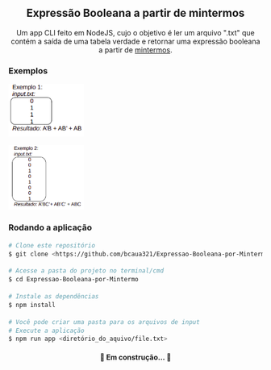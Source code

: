 <h2 align="center">Expressão Booleana a partir de mintermos</h2>
<p align="center"> Um app CLI feito em NodeJS, cujo o objetivo é ler um arquivo ".txt" que contém a saída de uma tabela verdade e retornar uma expressão booleana a partir de <a href="https://pt.wikipedia.org/wiki/Mintermo_e_Maxtermo">mintermos</a>.</p>

### Exemplos
<p><img src="./img/exemplo.png" width="150px"></p>
<p><img src="./img/exemplo_02.png" width="150px"></p>
	
### Rodando a aplicação

```bash
# Clone este repositório
$ git clone <https://github.com/bcaua321/Expressao-Booleana-por-Mintermo>

# Acesse a pasta do projeto no terminal/cmd
$ cd Expressao-Booleana-por-Mintermo

# Instale as dependências
$ npm install

# Você pode criar uma pasta para os arquivos de input
# Execute a aplicação 
$ npm run app <diretório_do_aquivo/file.txt>
```
<h4 align="center"> 
	🚧 Em construção...  🚧
</h4>
